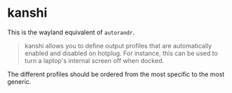 # kanshi

This is the wayland equivalent of `autorandr`.

> kanshi allows you to define output profiles that are automatically enabled and disabled on hotplug. For instance, this can be used to turn a laptop's internal screen off when docked.

The different profiles should be ordered from the most specific to the most generic.
